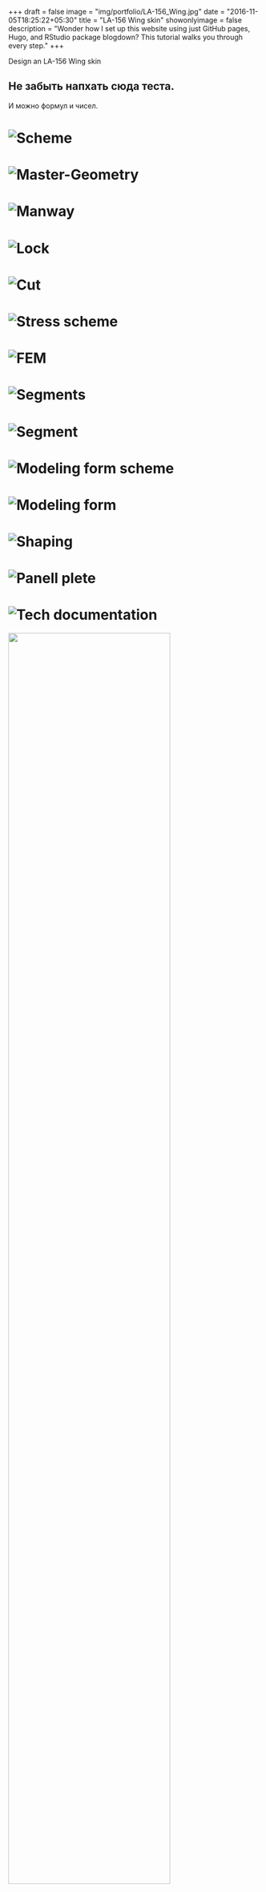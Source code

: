 +++
draft = false
image = "img/portfolio/LA-156_Wing.jpg"
date = "2016-11-05T18:25:22+05:30"
title = "LA-156 Wing skin"
showonlyimage = false
description = "Wonder how I set up this website using just GitHub pages, Hugo, and RStudio package blogdown? This tutorial walks you through every step."
+++

Design an LA-156 Wing skin
<!--more-->

## Не забыть напхать сюда теста.  
И можно формул и чисел.

# ![Scheme][1]
# ![Master-Geometry][2]
# ![Manway][3]
# ![Lock][3,1]
# ![Cut][4]
# ![Stress scheme][5]
# ![FEM][6]
# ![Segments][7]
# ![Segment][8]
# ![Modeling form scheme][9]
# ![Modeling form][10]
# ![Shaping][11]
# ![Panell plete][12]
# ![Tech documentation][13]

<img src="https://raw.githubusercontent.com/Balashov-Artem/Portfolio/master/docs/img/portfolio/LA-156_Wing/1.jpg" width="80%" />
<img src="../LA-156_Wing_files/13.png" width="80%" />

[1]: https://raw.githubusercontent.com/Balashov-Artem/Portfolio/master/docs/img/portfolio/LA-156_Wing/1.jpg "Scheme"
[2]: https://raw.githubusercontent.com/Balashov-Artem/Portfolio/master/docs/img/portfolio/LA-156_Wing/2.jpg "Master-Geometry"
[3]: https://raw.githubusercontent.com/Balashov-Artem/Portfolio/master/docs/img/portfolio/LA-156_Wing/3.jpg "Manway"
[3,1]: https://raw.githubusercontent.com/Balashov-Artem/Portfolio/master/docs/img/portfolio/LA-156_Wing/3,1.jpg "Lock"
[4]: https://raw.githubusercontent.com/Balashov-Artem/Portfolio/master/docs/img/portfolio/LA-156_Wing/4.jpg "Cur"
[5]: https://raw.githubusercontent.com/Balashov-Artem/Portfolio/master/docs/img/portfolio/LA-156_Wing/5.png "Stress scheme"
[6]: https://raw.githubusercontent.com/Balashov-Artem/Portfolio/master/docs/img/portfolio/LA-156_Wing/6.png  "FEM"
[7]: https://raw.githubusercontent.com/Balashov-Artem/Portfolio/master/docs/img/portfolio/LA-156_Wing/7.png  "Segments"
[8]: https://raw.githubusercontent.com/Balashov-Artem/Portfolio/master/docs/img/portfolio/LA-156_Wing/8.png  "Segment"
[9]: https://raw.githubusercontent.com/Balashov-Artem/Portfolio/master/docs/img/portfolio/LA-156_Wing/9.png  "Modeling form scheme"
[10]: https://raw.githubusercontent.com/Balashov-Artem/Portfolio/master/docs/img/portfolio/LA-156_Wing/10.png "Modeling form scheme"
[11]: https://raw.githubusercontent.com/Balashov-Artem/Portfolio/master/docs/img/portfolio/LA-156_Wing/11.png "Shaping"
[12]: https://raw.githubusercontent.com/Balashov-Artem/Portfolio/master/docs/img/portfolio/LA-156_Wing/12.png "Panel plate"
[13]: https://raw.githubusercontent.com/Balashov-Artem/Portfolio/master/docs/img/portfolio/LA-156_Wing/13.png "Tech documentation"